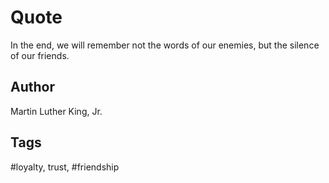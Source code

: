# Quote

In the end, we will remember not the words of our enemies, but the silence of our friends.

## Author

Martin Luther King, Jr.

## Tags

#loyalty, trust, #friendship
